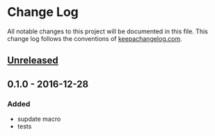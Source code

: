 # Change Log
All notable changes to this project will be documented in this file. This change log follows the conventions of [keepachangelog.com](http://keepachangelog.com/).

## [Unreleased]
## 0.1.0 - 2016-12-28
### Added
- supdate macro
- tests

[Unreleased]: https://github.com/vvvvalvalval/supdate/compare/0.1.0...HEAD
